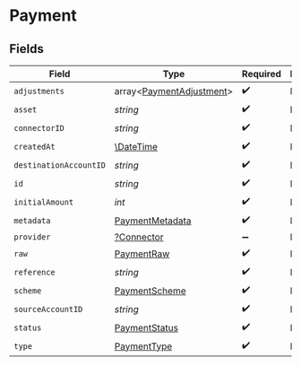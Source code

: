 # Payment


## Fields

| Field                                                                | Type                                                                 | Required                                                             | Description                                                          | Example                                                              |
| -------------------------------------------------------------------- | -------------------------------------------------------------------- | -------------------------------------------------------------------- | -------------------------------------------------------------------- | -------------------------------------------------------------------- |
| `adjustments`                                                        | array<[PaymentAdjustment](../../models/shared/PaymentAdjustment.md)> | :heavy_check_mark:                                                   | N/A                                                                  |                                                                      |
| `asset`                                                              | *string*                                                             | :heavy_check_mark:                                                   | N/A                                                                  | USD                                                                  |
| `connectorID`                                                        | *string*                                                             | :heavy_check_mark:                                                   | N/A                                                                  |                                                                      |
| `createdAt`                                                          | [\DateTime](https://www.php.net/manual/en/class.datetime.php)        | :heavy_check_mark:                                                   | N/A                                                                  |                                                                      |
| `destinationAccountID`                                               | *string*                                                             | :heavy_check_mark:                                                   | N/A                                                                  |                                                                      |
| `id`                                                                 | *string*                                                             | :heavy_check_mark:                                                   | N/A                                                                  | XXX                                                                  |
| `initialAmount`                                                      | *int*                                                                | :heavy_check_mark:                                                   | N/A                                                                  | 100                                                                  |
| `metadata`                                                           | [PaymentMetadata](../../models/shared/PaymentMetadata.md)            | :heavy_check_mark:                                                   | N/A                                                                  |                                                                      |
| `provider`                                                           | [?Connector](../../models/shared/Connector.md)                       | :heavy_minus_sign:                                                   | N/A                                                                  |                                                                      |
| `raw`                                                                | [PaymentRaw](../../models/shared/PaymentRaw.md)                      | :heavy_check_mark:                                                   | N/A                                                                  |                                                                      |
| `reference`                                                          | *string*                                                             | :heavy_check_mark:                                                   | N/A                                                                  |                                                                      |
| `scheme`                                                             | [PaymentScheme](../../models/shared/PaymentScheme.md)                | :heavy_check_mark:                                                   | N/A                                                                  |                                                                      |
| `sourceAccountID`                                                    | *string*                                                             | :heavy_check_mark:                                                   | N/A                                                                  |                                                                      |
| `status`                                                             | [PaymentStatus](../../models/shared/PaymentStatus.md)                | :heavy_check_mark:                                                   | N/A                                                                  |                                                                      |
| `type`                                                               | [PaymentType](../../models/shared/PaymentType.md)                    | :heavy_check_mark:                                                   | N/A                                                                  |                                                                      |